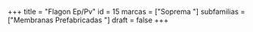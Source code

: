 +++
title = "Flagon Ep/Pv"
id = 15
marcas = ["Soprema "]
subfamilias = ["Membranas Prefabricadas	"]
draft = false
+++

<!--more-->
